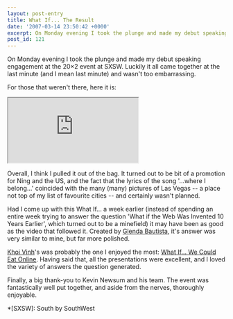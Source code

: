 ```yaml
---
layout: post-entry
title: What If... The Result
date: '2007-03-14 23:50:42 +0000'
excerpt: On Monday evening I took the plunge and made my debut speaking engagement at the 20×2 event at SXSW.
post_id: 121
---
```

On Monday evening I took the plunge and made my debut speaking engagement at the 20×2 event at SXSW. Luckily it all came together at the last minute (and I mean last minute) and wasn't too embarrassing.

For those that weren't there, here it is:

<div class="object vimeo">
  <iframe src="http://player.vimeo.com/video/409636?title=0&#38;byline=0&#38;portrait=0&#38;color=493943"></iframe>
</div>

<!--more-->

Overall, I think I pulled it out of the bag. It turned out to be bit of a promotion for Ning and the US, and the fact that the lyrics of the song '...where I belong...' coincided with the many (many) pictures of Las Vegas -- a place not top of my list of favourite cities -- and certainly wasn't planned.

Had I come up with this What If... a week earlier (instead of spending an entire week trying to answer the question 'What if the Web Was Invented 10 Years Earlier', which turned out to be a minefield) it may have been as good as the video that followed it. Created by [Glenda Bautista][1], it's answer was very similar to mine, but far more polished.

[Khoi Vinh][2]'s was probably the one I enjoyed the most: [What If... We Could Eat Online][3]. Having said that, all the presentations were excellent, and I loved the variety of answers the question generated.

Finally, a big thank-you to Kevin Newsum and his team. The event was fantastically well put together, and aside from the nerves, thoroughly enjoyable.

[1]: http://agendacide.com/minutes/
[2]: http://www.subtraction.com/
[3]: http://www.subtraction.com/archives/2007/0313_southern_fri.php

*[SXSW]: South by SouthWest